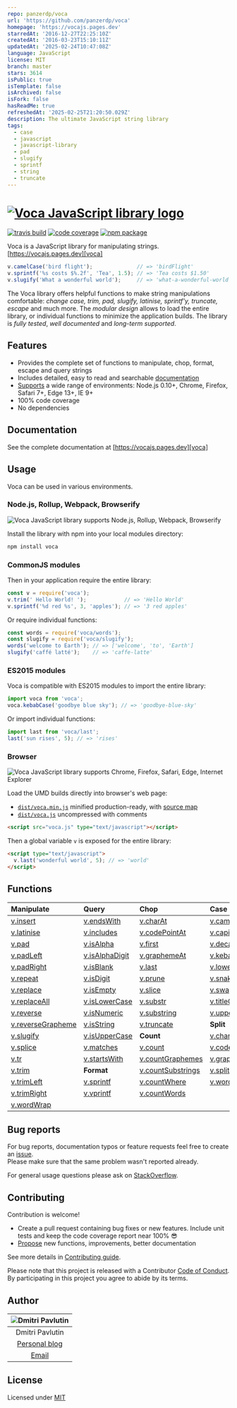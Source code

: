 ```yaml
---
repo: panzerdp/voca
url: 'https://github.com/panzerdp/voca'
homepage: 'https://vocajs.pages.dev'
starredAt: '2016-12-27T22:25:10Z'
createdAt: '2016-03-23T15:10:11Z'
updatedAt: '2025-02-24T10:47:08Z'
language: JavaScript
license: MIT
branch: master
stars: 3614
isPublic: true
isTemplate: false
isArchived: false
isFork: false
hasReadMe: true
refreshedAt: '2025-02-25T21:20:50.029Z'
description: The ultimate JavaScript string library
tags:
  - case
  - javascript
  - javascript-library
  - pad
  - slugify
  - sprintf
  - string
  - truncate
---
```


# [![Voca JavaScript library logo][logo]][voca]

[![travis build](https://img.shields.io/travis/panzerdp/voca.svg)](https://travis-ci.org/panzerdp/voca)
[![code coverage](https://img.shields.io/codecov/c/github/panzerdp/voca.svg)](https://codecov.io/github/panzerdp/voca)
[![npm package](https://img.shields.io/npm/v/voca.svg)](https://www.npmjs.com/package/voca)

Voca is a JavaScript library for manipulating strings. [https://vocajs.pages.dev][voca]

```javascript
v.camelCase('bird flight');              // => 'birdFlight'
v.sprintf('%s costs $%.2f', 'Tea', 1.5); // => 'Tea costs $1.50'
v.slugify('What a wonderful world');     // => 'what-a-wonderful-world'
```

The Voca library offers helpful functions to make string manipulations comfortable: *change case, trim, pad, slugify,
latinise, sprintf'y, truncate, escape* and much more.  The *modular design* allows to load the entire library, or
individual functions to minimize the application builds. The library is *fully tested*, *well documented* and *long-term supported*.

## Features

*  Provides the complete set of functions to manipulate, chop, format, escape and query strings
*  Includes detailed, easy to read and searchable [documentation][voca]
*  [Supports](https://saucelabs.com/u/panzerdp) a wide range of environments: Node.js 0.10+, Chrome, Firefox, Safari 7+, Edge 13+, IE 9+
*  100% code coverage
*  No dependencies

## Documentation

See the complete documentation at [https://vocajs.pages.dev][voca]

## Usage
Voca can be used in various environments.

### Node.js, Rollup, Webpack, Browserify

![Voca JavaScript library supports Node.js, Rollup, Webpack, Browserify][logo_commonjs]

Install the library with npm into your local modules directory:

```bash
npm install voca
```

### CommonJS modules

Then in your application require the entire library:

```javascript
const v = require('voca');
v.trim(' Hello World! ');            // => 'Hello World'
v.sprintf('%d red %s', 3, 'apples'); // => '3 red apples'
```

Or require individual functions:

```javascript
const words = require('voca/words');
const slugify = require('voca/slugify');
words('welcome to Earth'); // => ['welcome', 'to', 'Earth']
slugify('caffé latté');    // => 'caffe-latte'
```

### ES2015 modules

Voca is compatible with ES2015 modules to import the entire library:

```javascript
import voca from 'voca';
voca.kebabCase('goodbye blue sky'); // => 'goodbye-blue-sky'
```

Or import individual functions:

```javascript
import last from 'voca/last';
last('sun rises', 5); // => 'rises'
```

### Browser

![Voca JavaScript library supports Chrome, Firefox, Safari, Edge, Internet Explorer][logo_browsers]

Load the UMD builds directly into browser's web page:

* [`dist/voca.min.js`][voca_min_js] minified production-ready, with [source map][source_map] 
* [`dist/voca.js`][voca_js] uncompressed with comments

```html
<script src="voca.js" type="text/javascript"></script>
```

Then a global variable `v` is exposed for the entire library:

```html
<script type="text/javascript">
  v.last('wonderful world', 5); // => 'world'
</script>
```

## Functions

| Manipulate                           | Query                          | Chop                                 | Case                           | Index                          |
| :----------------------------------- | :----------------------------- | :----------------------------------- | :----------------------------- | :------------------------------|
| [v.insert][insert]                   | [v.endsWith][endsWith]         | [v.charAt][charAt]                   | [v.camelCase][camelCase]       | [v.indexOf][indexOf]           |
| [v.latinise][latinise]               | [v.includes][includes]         | [v.codePointAt][codePointAt]         | [v.capitalize][capitalize]     | [v.lastIndexOf][lastIndexOf]   |
| [v.pad][pad]                         | [v.isAlpha][isAlpha]           | [v.first][first]                     | [v.decapitalize][decapitalize] | [v.search][search]             |
| [v.padLeft][padLeft]                 | [v.isAlphaDigit][isAlphaDigit] | [v.graphemeAt][graphemeAt]           | [v.kebabCase][kebabCase]       | **Escape**                     |
| [v.padRight][padRight]               | [v.isBlank][isBlank]           | [v.last][last]                       | [v.lowerCase][lowerCase]       | [v.escapeHtml][escapeHtml]     |
| [v.repeat][repeat]                   | [v.isDigit][isDigit]           | [v.prune][prune]                     | [v.snakeCase][snakeCase]       | [v.escapeRegExp][escapeRegExp] |
| [v.replace][replace]                 | [v.isEmpty][isEmpty]           | [v.slice][slice]                     | [v.swapCase][swapCase]         | [v.unescapeHtml][unescapeHtml] |
| [v.replaceAll][replaceAll]           | [v.isLowerCase][isLowerCase]   | [v.substr][substr]                   | [v.titleCase][titleCase]       | **Strip**                      | 
| [v.reverse][reverse]                 | [v.isNumeric][isNumeric]       | [v.substring][substring]             | [v.upperCase][upperCase]       |  [v.stripBom][stripBom]        |
| [v.reverseGrapheme][reverseGrapheme] | [v.isString][isString]         | [v.truncate][truncate]               | **Split**                      |  [v.stripTags][stripTags]      |
| [v.slugify][slugify]                 | [v.isUpperCase][isUpperCase]   | **Count**                            | [v.chars][chars]               |                                |
| [v.splice][splice]                   | [v.matches][matches]           | [v.count][count]                     | [v.codePoints][codePoints]     |                                |
| [v.tr][tr]                           | [v.startsWith][startsWith]     | [v.countGraphemes][countGraphemes]   | [v.graphemes][graphemes]       |                                |
| [v.trim][trim]                       | **Format**                     | [v.countSubstrings][countSubstrings] | [v.split][split]               |                                |
| [v.trimLeft][trimLeft]               | [v.sprintf][sprintf]           | [v.countWhere][countWhere]           | [v.words][words]               |                                |
| [v.trimRight][trimRight]             | [v.vprintf][vprintf]           | [v.countWords][countWords]           |                                |                                |
| [v.wordWrap][wordWrap]               |                                |                                      |                                |                                |

## Bug reports

For bug reports, documentation typos or feature requests feel free to create an [issue](https://github.com/panzerdp/voca/issues).  
Please make sure that the same problem wasn't reported already.

For general usage questions please ask on [StackOverflow](http://stackoverflow.com/questions/ask).

## Contributing

Contribution is welcome!

* Create a pull request containing bug fixes or new features. Include unit tests and keep the code coverage report near 100% 😎
* [Propose](https://github.com/panzerdp/voca/issues/new) new functions, improvements, better documentation

See more details in [Contributing guide][CONTRIBUTING].

Please note that this project is released with a Contributor [Code of Conduct][CODE_OF_CONDUCT]. By participating in this project you agree to abide by its terms.

## Author

| ![Dmitri Pavlutin](https://s.gravatar.com/avatar/0d57a57d8807ebc70e24b46f6d9e3a36?s=100) |
| :-: |
| Dmitri Pavlutin
| [Personal blog](https://dmitripavlutin.com)
| [Email](mailto:dmitripavlutin@gmail.com)

## License

Licensed under [MIT](https://github.com/panzerdp/voca/blob/master/LICENSE.md)

[CODE_OF_CONDUCT]: https://github.com/panzerdp/voca/blob/master/CODE_OF_CONDUCT.md
[CONTRIBUTING]: https://github.com/panzerdp/voca/blob/master/.github/CONTRIBUTING.md
[voca_min_js]: https://raw.githubusercontent.com/panzerdp/voca/v1.4.0/dist/voca.min.js
[source_map]: https://raw.githubusercontent.com/panzerdp/voca/v1.4.0/dist/voca.min.js.map
[voca_js]: https://raw.githubusercontent.com/panzerdp/voca/v1.4.0/dist/voca.js
[voca]: https://vocajs.pages.dev
[logo]: https://github.com/panzerdp/voca/raw/master/jsdoc/template/static/images/voca-logo@300px.png
[logo_commonjs]: https://github.com/panzerdp/voca/raw/master/jsdoc/template/static/images/commonjs@200px.png
[logo_browsers]: https://github.com/panzerdp/voca/raw/master/jsdoc/template/static/images/browsers@200px.png

[camelCase]: https://vocajs.pages.dev/#camelCase
[capitalize]: https://vocajs.pages.dev/#capitalize
[decapitalize]: https://vocajs.pages.dev/#decapitalize
[kebabCase]: https://vocajs.pages.dev/#kebabCase
[lowerCase]: https://vocajs.pages.dev/#lowerCase
[snakeCase]: https://vocajs.pages.dev/#snakeCase
[swapCase]: https://vocajs.pages.dev/#swapCase
[titleCase]: https://vocajs.pages.dev/#titleCase
[upperCase]: https://vocajs.pages.dev/#upperCase

[charAt]: https://vocajs.pages.dev/#charAt
[codePointAt]: https://vocajs.pages.dev/#codePointAt
[first]: https://vocajs.pages.dev/#first
[graphemeAt]: https://vocajs.pages.dev/#graphemeAt
[last]: https://vocajs.pages.dev/#last
[prune]: https://vocajs.pages.dev/#prune
[slice]: https://vocajs.pages.dev/#slice
[substr]: https://vocajs.pages.dev/#substr
[substring]: https://vocajs.pages.dev/#substring
[truncate]: https://vocajs.pages.dev/#truncate

[count]: https://vocajs.pages.dev/#count
[countGraphemes]: https://vocajs.pages.dev/#countGraphemes
[countSubstrings]: https://vocajs.pages.dev/#countSubstrings
[countWhere]: https://vocajs.pages.dev/#countWhere
[countWords]: https://vocajs.pages.dev/#countWords

[escapeHtml]: https://vocajs.pages.dev/#escapeHtml
[escapeRegExp]: https://vocajs.pages.dev/#escapeRegExp
[unescapeHtml]: https://vocajs.pages.dev/#unescapeHtml

[sprintf]: https://vocajs.pages.dev/#sprintf
[vprintf]: https://vocajs.pages.dev/#vprintf

[indexOf]: https://vocajs.pages.dev/#indexOf
[lastIndexOf]: https://vocajs.pages.dev/#lastIndexOf
[search]: https://vocajs.pages.dev/#search

[insert]: https://vocajs.pages.dev/#insert
[latinise]: https://vocajs.pages.dev/#latinise
[pad]: https://vocajs.pages.dev/#pad
[padLeft]: https://vocajs.pages.dev/#padLeft
[padRight]: https://vocajs.pages.dev/#padRight
[repeat]: https://vocajs.pages.dev/#repeat
[replace]: https://vocajs.pages.dev/#replace
[replaceAll]: https://vocajs.pages.dev/#replaceAll
[reverse]: https://vocajs.pages.dev/#reverse
[reverseGrapheme]: https://vocajs.pages.dev/#reverseGrapheme
[slugify]: https://vocajs.pages.dev/#slugify
[splice]: https://vocajs.pages.dev/#splice
[tr]: https://vocajs.pages.dev/#tr
[trim]: https://vocajs.pages.dev/#trim
[trimLeft]: https://vocajs.pages.dev/#trimLeft
[trimRight]: https://vocajs.pages.dev/#trimRight
[wordWrap]: https://vocajs.pages.dev/#wordWrap

[endsWith]: https://vocajs.pages.dev/#endsWith
[includes]: https://vocajs.pages.dev/#includes
[isAlpha]: https://vocajs.pages.dev/#isAlpha
[isAlphaDigit]: https://vocajs.pages.dev/#isAlphaDigit
[isBlank]: https://vocajs.pages.dev/#isBlank
[isDigit]: https://vocajs.pages.dev/#isDigit
[isEmpty]: https://vocajs.pages.dev/#isEmpty
[isLowerCase]: https://vocajs.pages.dev/#isLowerCase
[isNumeric]: https://vocajs.pages.dev/#isNumeric
[isString]: https://vocajs.pages.dev/#isString
[isUpperCase]: https://vocajs.pages.dev/#isUpperCase
[matches]: https://vocajs.pages.dev/#matches
[startsWith]: https://vocajs.pages.dev/#startsWith

[chars]: https://vocajs.pages.dev/#chars
[codePoints]: https://vocajs.pages.dev/#codePoints
[graphemes]: https://vocajs.pages.dev/#graphemes
[split]: https://vocajs.pages.dev/#split
[words]: https://vocajs.pages.dev/#words

[stripTags]: https://vocajs.pages.dev/#stripTags
[stripBom]: https://vocajs.pages.dev/#stripBom
